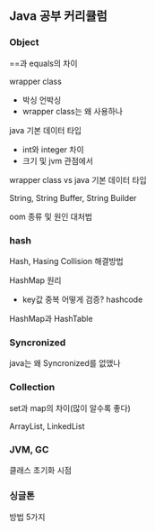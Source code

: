 ## Java 공부 커리큘럼

### Object

==과 equals의 차이

wrapper class

- 박싱 언박싱
- wrapper class는 왜 사용하나

java 기본 데이터 타입

- int와 integer 차이
- 크기 및 jvm 관점에서

wrapper class vs java 기본 데이터 타입

String, String Buffer, String Builder

oom 종류 및 원인 대처법

### hash

Hash, Hasing Collision 해결방법

HashMap 원리

- key값 중복 어떻게 검증? hashcode

HashMap과 HashTable

### Syncronized

java는 왜 Syncronized를 없앴나



### Collection

set과 map의 차이(많이 알수록 좋다)

ArrayList, LinkedList



### JVM, GC

클래스 초기화 시점



### 싱글톤

방법 5가지